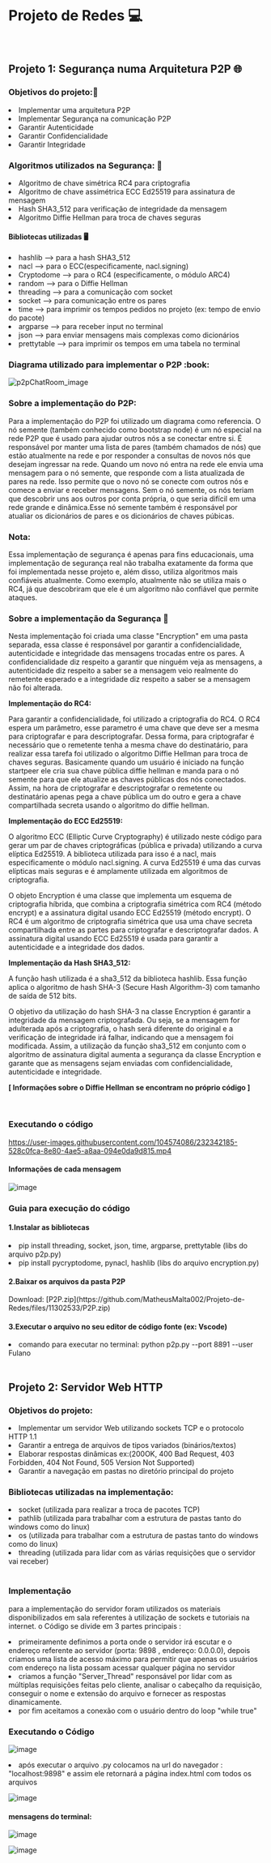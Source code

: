 <h1>Projeto de Redes 💻</h1>
</br>
<h2>Projeto 1: Segurança numa Arquitetura P2P 🌐</h2>

<h3>Objetivos do projeto:📑</h3>

<li> Implementar uma arquitetura P2P </li>
<li> Implementar  Segurança na comunicação P2P</li>
<li> Garantir Autenticidade </li>
<li> Garantir Confidencialidade</li>
<li> Garantir Integridade</li>

<h3>Algoritmos utilizados na Segurança: 🔐</h3>
<li> Algoritmo de chave simétrica RC4 para criptografia</li>
<li> Algoritmo de chave assimétrica ECC Ed25519 para assinatura de mensagem</li>
<li> Hash SHA3_512 para verificação de integridade da mensagem</li>
<li> Algoritmo Diffie Hellman para troca de chaves seguras</li>

<h4>Bibliotecas utilizadas 🖥️</h4>
<li>hashlib --> para a hash SHA3_512 </li>
<li>nacl --> para o ECC(especificamente, nacl.signing)</li>
<li>Cryptodome --> para o RC4 (especificamente, o módulo ARC4)</li>
<li>random --> para o Diffie Hellman</li>
<li>threading --> para a comunicação com socket</li>
<li>socket --> para comunicação entre os pares</li>
<li>time --> para imprimir os tempos pedidos no projeto (ex: tempo de envio do pacote)</li>
<li>argparse --> para receber input no terminal</li>
<li>json --> para enviar mensagens mais complexas como dicionários</li>
<li>prettytable --> para imprimir os tempos em uma tabela no terminal</li>



<h3>Diagrama utilizado para implementar o P2P :book: </h3>

![p2pChatRoom_image](https://user-images.githubusercontent.com/104574086/231212163-8538a19d-edef-45df-9706-7863ae5f1b38.png)

<h3>Sobre a implementação do P2P:</h3>

<p>Para a implementação do P2P foi utilizado um diagrama como referencia.
O nó semente (também conhecido como bootstrap node) é um nó especial na rede P2P que
é usado para ajudar outros nós a se conectar entre si. É responsável por manter uma 
lista de pares (também chamados de nós) que estão atualmente na rede e por responder a
consultas de novos nós que desejam ingressar na rede. Quando um novo nó entra na rede
ele envia uma mensagem para o nó semente, que responde com a lista atualizada de pares 
na rede. Isso permite que o novo nó se conecte com outros nós e comece a enviar e receber 
mensagens. Sem o nó semente, os nós teriam que descobrir uns aos outros por conta própria,
o que seria difícil em uma rede grande e dinâmica.Esse nó semente também é responsável por atualiar
os dicionários de pares e os dicionários de chaves púbicas.</p>


<h3>Nota:</h3>

<p>Essa implementação de segurança é apenas para fins educacionais,
uma implementação de segurança real não trabalha exatamente da forma
que foi implementada nesse projeto e, além disso, utiliza algoritmos
mais confiáveis atualmente. Como exemplo, atualmente não se utiliza 
mais o RC4, já que descobriram que ele é um algoritmo não confiável
que permite ataques.</p>


<h3>Sobre a implementação da Segurança 👷</h3>

<p>Nesta implementação foi criada uma classe "Encryption" em uma pasta separada,
essa classe é responsável por garantir a confidencialidade, autenticidade e 
integridade das mensagens trocadas entre os pares. A confidencialidade diz
respeito a garantir que ninguém veja as mensagens, a autenticidade diz respeito
a saber se a mensagem veio realmente do remetente esperado e a integridade diz
respeito a saber se a mensagem não foi alterada.</p>
  
<p><b>Implementação do RC4:</b></p>
  
</p>Para garantir a confidencialidade, foi utilizado a criptografia do RC4. O
RC4 espera um parâmetro, esse parametro é uma chave que deve ser a mesma para 
criptografar e para descriptografar. Dessa forma, para criptografar é necessário
que o remetente tenha a mesma chave do destinatário, para realizar essa tarefa 
foi utilizado o algoritmo Diffie Hellman para troca de chaves seguras. Basicamente
quando um usuário é iniciado na função startpeer ele cria sua chave pública diffie 
hellman e manda para o nó semente para que ele atualize as chaves públicas dos nós
conectados. Assim, na hora de criptografar e descriptografar o remetente ou destinatário
apenas pega a chave pública um do outro e gera a chave compartilhada secreta usando o
algoritmo do diffie hellman.</p>

<p><b>Implementação do ECC Ed25519:</b></p>

<p>O algoritmo ECC (Elliptic Curve Cryptography) é utilizado neste código para gerar um par
de chaves criptográficas (pública e privada) utilizando a curva elíptica Ed25519. A biblioteca
utilizada para isso é a nacl, mais especificamente o módulo nacl.signing. A curva Ed25519 é uma 
das curvas elípticas mais seguras e é amplamente utilizada em algoritmos de criptografia.

O objeto Encryption é uma classe que implementa um esquema de criptografia híbrida, que combina
a criptografia simétrica com RC4 (método encrypt) e a assinatura digital usando ECC Ed25519 (método encrypt).
O RC4 é um algoritmo de criptografia simétrica que usa uma chave secreta compartilhada entre as partes para 
criptografar e descriptografar dados. A assinatura digital usando ECC Ed25519 é usada para garantir a autenticidade
e a integridade dos dados.</p>

<p><b>Implementação da Hash SHA3_512:</b></p>

<p>A função hash utilizada é a sha3_512 da biblioteca hashlib. Essa função aplica o 
algoritmo de hash SHA-3 (Secure Hash Algorithm-3) com tamanho de saída de 512 bits.

O objetivo da utilização do hash SHA-3 na classe Encryption é garantir a integridade da 
mensagem criptografada. Ou seja, se a mensagem for adulterada após a criptografia, o hash
será diferente do original e a verificação de integridade irá falhar, indicando que a mensagem foi modificada.
Assim, a utilização da função sha3_512 em conjunto com o algoritmo de assinatura digital aumenta a
segurança da classe Encryption e garante que as mensagens sejam enviadas com confidencialidade, autenticidade e integridade.</p>

<p><b>[ Informações sobre o Diffie Hellman se encontram no próprio código ]</b></p>

</br>

<h3>Executando o código</h3>


https://user-images.githubusercontent.com/104574086/232342185-528c0fca-8e80-4ae5-a8aa-094e0da9d815.mp4

<h4>Informações de cada mensagem</h4>

![image](https://user-images.githubusercontent.com/104574086/232347414-327048a3-bcd5-4f82-9fe8-fbb73ee44e57.png)

<h3>Guia para execução do código</h3>
<h4>1.Instalar as bibliotecas</h4>
<li>pip install threading, socket, json, time, argparse, prettytable (libs do arquivo p2p.py)</li>
<li>pip install pycryptodome, pynacl, hashlib (libs do arquivo encryption.py)</li>

<h4>2.Baixar os arquivos da pasta P2P</h4>
Download: [P2P.zip](https://github.com/MatheusMalta002/Projeto-de-Redes/files/11302533/P2P.zip)

<h4>3.Executar o arquivo no seu editor de código fonte (ex: Vscode)</h4>
<li> comando para executar no terminal: python p2p.py --port 8891 --user Fulano</li>






</br>

<h2>Projeto 2: Servidor Web HTTP</h2>

<h3>Objetivos do projeto:</h3>

<li>Implementar um servidor Web utilizando sockets TCP e o protocolo HTTP 1.1</li>
<li>Garantir a entrega de arquivos de tipos variados (binários/textos)</li>
<li>Elaborar respostas dinâmicas ex:(200OK, 400 Bad Request, 403 Forbidden, 404 Not Found, 505 Version Not Supported)</li>
<li>Garantir a navegação em pastas no diretório principal do projeto</li>

<h3>Bibliotecas utilizadas na implementação:</h3>

<li>socket (utilizada para realizar a troca de pacotes TCP)</li>
<li>pathlib (utilizada para trabalhar com a estrutura de pastas tanto do windows como do linux)</li>
<li>os (utilizada para trabalhar com a estrutura de pastas tanto do windows como do linux)</li>
<li>threading (utilizada para lidar com as várias requisições que o servidor vai receber)</li><br>

<img src="https://developer.mozilla.org/en-US/docs/Learn/Server-side/First_steps/Introduction/basic_static_app_server.png" alt="">

<h3>Implementação</h3>

<p>para a implementação do servidor foram utilizados os materiais disponibilizados em sala referentes à utilização de sockets e tutoriais na internet.
    o Código se divide em 3 partes principais : 
</p>

<li>primeiramente definimos a porta onde o servidor irá escutar e o endereço referente ao servidor (porta: 9898 , endereço: 0.0.0.0),
    depois criamos uma lista de acesso máximo para permitir que apenas os usuários com endereço na lista possam acessar qualquer página no servidor
</li>

<li>criamos a função "Server_Thread" responsável por lidar com as múltiplas requisições feitas pelo cliente, analisar o cabeçalho da requisição, conseguir o nome e extensão do arquivo e fornecer as respostas dinamicamente.</li>

<li>por fim aceitamos a conexão com o usuário dentro do loop "while true"</li>

<h3>Executando o Código</h3>

![image](https://user-images.githubusercontent.com/104530831/233746894-9a01e62d-0861-4fed-b520-c11312c449ce.png)
<li>após executar o arquivo .py colocamos na url do navegador : "localhost:9898" e assim ele retornará a página index.html com todos os arquivos</li>

![image](https://user-images.githubusercontent.com/104530831/234747805-a89dcdda-b83a-4bb1-9b85-553b814cd8e7.png)

<h4>mensagens do terminal:</h4>

![image](https://user-images.githubusercontent.com/104530831/233747203-55ab566a-cbd7-474e-bc2c-850b41d69666.png)

![image](https://user-images.githubusercontent.com/104530831/233747250-f34468b2-4819-4f19-b876-5ca2214672f5.png)






